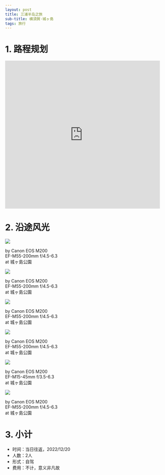 ```yaml
---
layout: post
title: 三浦半岛之旅
sub-title: 横須賀·城ヶ島
tags: 旅行
---
```


# 1. 路程规划

<iframe src="https://www.google.com/maps/embed?pb=!1m14!1m12!1m3!1d85303.85239195678!2d139.64832817201395!3d35.22519771222567!2m3!1f0!2f0!3f0!3m2!1i1024!2i768!4f13.1!5e0!3m2!1szh-CN!2sjp!4v1671626670316!5m2!1szh-CN!2sjp" width="100%" height="480" style="border:0;" loading="lazy"></iframe>

# 2. 沿途风光

<div class="gallery">
    <div class="item">
        <img src="/assets/src/a-travel-at-miura/pic1.jpeg">
        <p>by Canon EOS M200<br>EF-M55-200mm f/4.5-6.3<br>at 城ヶ島公園</p>
    </div>
    <div class="item">
        <img src="/assets/src/a-travel-at-miura/pic2.jpeg">
        <p>by Canon EOS M200<br>EF-M55-200mm f/4.5-6.3<br>at 城ヶ島公園</p>
    </div>
    <div class="item">
        <img src="/assets/src/a-travel-at-miura/pic3.jpeg">
        <p>by Canon EOS M200<br>EF-M55-200mm f/4.5-6.3<br>at 城ヶ島公園</p>
    </div>
    <div class="item">
        <img src="/assets/src/a-travel-at-miura/pic4.jpeg">
        <p>by Canon EOS M200<br>EF-M55-200mm f/4.5-6.3<br>at 城ヶ島公園</p>
    </div>
    <div class="item">
        <img src="/assets/src/a-travel-at-miura/pic5.jpeg">
        <p>by Canon EOS M200<br>EF-M15-45mm f/3.5-6.3<br>at 城ヶ島公園</p>
    </div>
    <div class="item">
        <img src="/assets/src/a-travel-at-miura/pic6.jpeg">
        <p>by Canon EOS M200<br>EF-M55-200mm f/4.5-6.3<br>at 城ヶ島公園</p>
    </div>
</div>

# 3. 小计

- 时间：当日往返，2022/12/20
- 人数：2人
- 形式：自驾
- 费用：不计，意义非凡故

